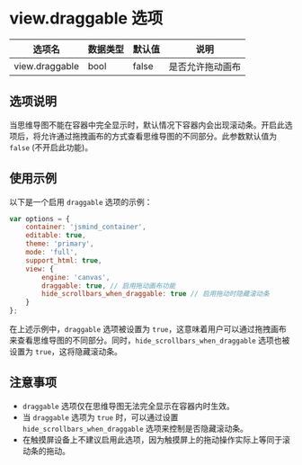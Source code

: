 # view.draggable 选项

| 选项名 | 数据类型 | 默认值 | 说明 |
| --- | --- | --- | --- |
| view.draggable | bool | false | 是否允许拖动画布 |

## 选项说明

当思维导图不能在容器中完全显示时，默认情况下容器内会出现滚动条。开启此选项后，将允许通过拖拽画布的方式查看思维导图的不同部分。此参数默认值为 `false` (不开启此功能)。

## 使用示例

以下是一个启用 `draggable` 选项的示例：

```javascript
var options = {
    container: 'jsmind_container',
    editable: true,
    theme: 'primary',
    mode: 'full',
    support_html: true,
    view: {
        engine: 'canvas',
        draggable: true, // 启用拖动画布功能
        hide_scrollbars_when_draggable: true // 启用拖动时隐藏滚动条
    }
};
```

在上述示例中，`draggable` 选项被设置为 `true`，这意味着用户可以通过拖拽画布来查看思维导图的不同部分。同时，`hide_scrollbars_when_draggable` 选项也被设置为 `true`，这将隐藏滚动条。

## 注意事项

- `draggable` 选项仅在思维导图无法完全显示在容器内时生效。
- 当 `draggable` 选项为 `true` 时，可以通过设置 `hide_scrollbars_when_draggable` 选项来控制是否隐藏滚动条。
- 在触摸屏设备上不建议启用此选项，因为触摸屏上的拖动操作实际上等同于滚动条的拖动。